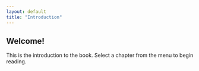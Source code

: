 ```yaml
---
layout: default
title: "Introduction"
---
```

## Welcome!

This is the introduction to the book. Select a chapter from the menu to begin reading.